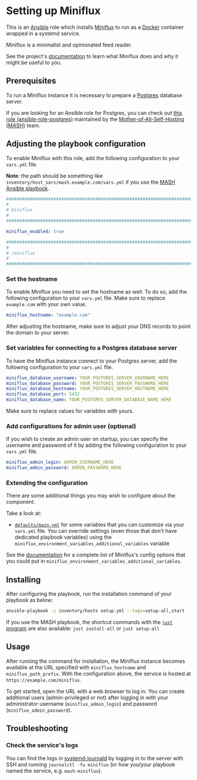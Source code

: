 <!--
SPDX-FileCopyrightText: 2020 - 2024 MDAD project contributors
SPDX-FileCopyrightText: 2020 - 2024 Slavi Pantaleev
SPDX-FileCopyrightText: 2020 Aaron Raimist
SPDX-FileCopyrightText: 2020 Chris van Dijk
SPDX-FileCopyrightText: 2020 Dominik Zajac
SPDX-FileCopyrightText: 2020 Mickaël Cornière
SPDX-FileCopyrightText: 2022 François Darveau
SPDX-FileCopyrightText: 2022 Julian Foad
SPDX-FileCopyrightText: 2022 Warren Bailey
SPDX-FileCopyrightText: 2023 Antonis Christofides
SPDX-FileCopyrightText: 2023 Felix Stupp
SPDX-FileCopyrightText: 2023 Pierre 'McFly' Marty
SPDX-FileCopyrightText: 2024 - 2025 Suguru Hirahara

SPDX-License-Identifier: AGPL-3.0-or-later
-->

# Setting up Miniflux

This is an [Ansible](https://www.ansible.com/) role which installs [Miniflux](https://miniflux.app/) to run as a [Docker](https://www.docker.com/) container wrapped in a systemd service.

Miniflux is a minimalist and opinionated feed reader.

See the project's [documentation](https://miniflux.app/docs/index.html) to learn what Miniflux does and why it might be useful to you.

## Prerequisites

To run a Miniflux instance it is necessary to prepare a [Postgres](https://www.postgresql.org) database server.

If you are looking for an Ansible role for Postgres, you can check out [this role (ansible-role-postgres)](https://github.com/mother-of-all-self-hosting/ansible-role-postgres) maintained by the [Mother-of-All-Self-Hosting (MASH)](https://github.com/mother-of-all-self-hosting) team.

## Adjusting the playbook configuration

To enable Miniflux with this role, add the following configuration to your `vars.yml` file.

**Note**: the path should be something like `inventory/host_vars/mash.example.com/vars.yml` if you use the [MASH Ansible playbook](https://github.com/mother-of-all-self-hosting/mash-playbook).

```yaml
########################################################################
#                                                                      #
# miniflux                                                             #
#                                                                      #
########################################################################

miniflux_enabled: true

########################################################################
#                                                                      #
# /miniflux                                                            #
#                                                                      #
########################################################################
```

### Set the hostname

To enable Miniflux you need to set the hostname as well. To do so, add the following configuration to your `vars.yml` file. Make sure to replace `example.com` with your own value.

```yaml
miniflux_hostname: "example.com"
```

After adjusting the hostname, make sure to adjust your DNS records to point the domain to your server.

### Set variables for connecting to a Postgres database server

To have the Miniflux instance connect to your Postgres server, add the following configuration to your `vars.yml` file.

```yaml
miniflux_database_username: YOUR_POSTGRES_SERVER_USERNAME_HERE
miniflux_database_password: YOUR_POSTGRES_SERVER_PASSWORD_HERE
miniflux_database_hostname: YOUR_POSTGRES_SERVER_HOSTNAME_HERE
miniflux_database_port: 5432
miniflux_database_name: YOUR_POSTGRES_SERVER_DATABASE_NAME_HERE
```

Make sure to replace values for variables with yours.

### Add configurations for admin user (optional)

If you wish to create an admin user on startup, you can specify the username and password of it by adding the following configuration to your `vars.yml` file.

```yaml
miniflux_admin_login: ADMIN_USERNAME_HERE
miniflux_admin_password: ADMIN_PASSWORD_HERE
```

### Extending the configuration

There are some additional things you may wish to configure about the component.

Take a look at:

- [`defaults/main.yml`](../defaults/main.yml) for some variables that you can customize via your `vars.yml` file. You can override settings (even those that don't have dedicated playbook variables) using the `miniflux_environment_variables_additional_variables` variable

See the [documentation](https://miniflux.app/docs/configuration.html) for a complete list of Miniflux's config options that you could put in `miniflux_environment_variables_additional_variables`.

## Installing

After configuring the playbook, run the installation command of your playbook as below:

```sh
ansible-playbook -i inventory/hosts setup.yml --tags=setup-all,start
```

If you use the MASH playbook, the shortcut commands with the [`just` program](https://github.com/mother-of-all-self-hosting/mash-playbook/blob/main/docs/just.md) are also available: `just install-all` or `just setup-all`

## Usage

After running the command for installation, the Miniflux instance becomes available at the URL specified with `miniflux_hostname` and `miniflux_path_prefix`. With the configuration above, the service is hosted at `https://example.com/miniflux`.

To get started, open the URL with a web browser to log in. You can create additional users (admin-privileged or not) after logging in with your administrator username (`miniflux_admin_login`) and password (`miniflux_admin_password`).

## Troubleshooting

### Check the service's logs

You can find the logs in [systemd-journald](https://www.freedesktop.org/software/systemd/man/systemd-journald.service.html) by logging in to the server with SSH and running `journalctl -fu miniflux` (or how you/your playbook named the service, e.g. `mash-miniflux`).
